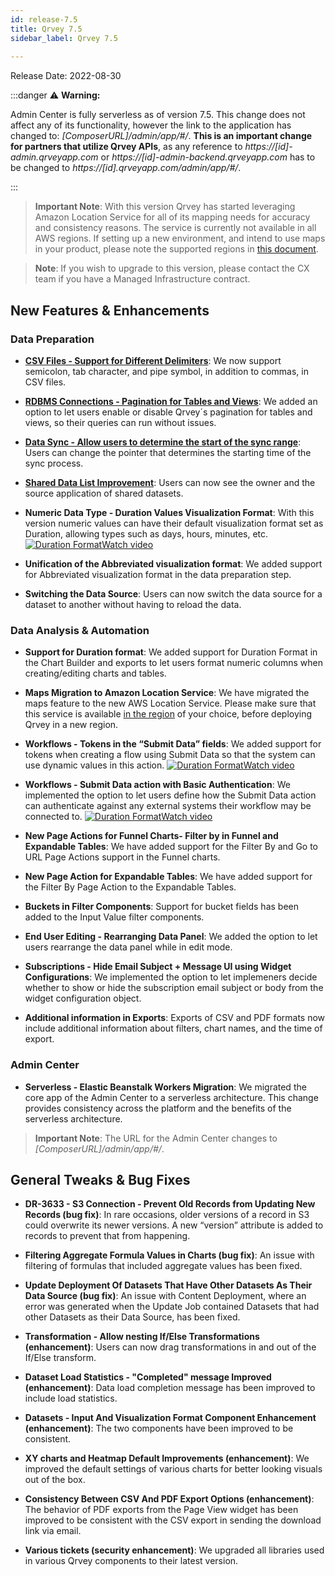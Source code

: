 ```yaml
---
id: release-7.5
title: Qrvey 7.5
sidebar_label: Qrvey 7.5
 
---
```

<div>

Release Date: 2022-08-30

:::danger :warning: **Warning:**

  Admin Center is fully serverless as of version 7.5. This change does not affect any of its functionality, however the link to the application has changed to:  *[ComposerURL]/admin/app/#/*. **This is an important change for partners that utilize Qrvey APIs**, as any reference to *https://[id]-admin.qrveyapp.com* or *https://[id]-admin-backend.qrveyapp.com* has to be changed to *https://[id].qrveyapp.com/admin/app/#/*. 

:::
 
 >**Important Note**: With this version Qrvey has started leveraging Amazon Location Service for all of its mapping needs for accuracy and consistency reasons. The service is currently not available in all AWS regions. If setting up a new environment, and intend to use maps in your product, please note the supported regions in [this document](../../deployment/prerequisites-for-installation.md#aws-region-support).

 >**Note**: If you wish to upgrade to this version, please contact the CX team if you have a Managed Infrastructure contract. 

## New Features & Enhancements
 
### Data Preparation
* **[CSV Files - Support for Different Delimiters](../../composer/05-Working%20with%20Data/connections.md)**: We now support semicolon, tab character, and pipe symbol, in addition to commas, in CSV files.

* **[RDBMS Connections - Pagination for Tables and Views](../../composer/05-Working%20with%20Data/connections#creating-a-connection-using-the-default-method)**: We added an option to let users enable or disable Qrvey´s pagination for tables and views, so their queries can run without issues. 

* **[Data Sync - Allow users to determine the start of the sync range](../../composer/05-Working%20with%20Data/Datasets/02-Design/04-Data%20Synchronization/data-sync.md#next-sync-query-window)**: Users can change the pointer that determines the starting time of the sync process.

* **[Shared Data List Improvement](../../composer/05-Working%20with%20Data/Datasets/01-Overview%20of%20Datasets/dataset-views.md)**: Users can now see the owner and the source application of shared datasets.

* **Numeric Data Type - Duration Values Visualization Format**: With this version numeric values can have their default visualization format set as Duration, allowing types such as days, hours, minutes, etc. <a href="/docs/video-training/release/version-7.5#duration-visualization-format" target="_blank" className="tooltip"><img alt="Duration Format" src="https://s3.amazonaws.com/cdn.qrvey.com/documentation_assets/release-notes/video_icon.png#thumbnail-20" className="video-icon-png" /><span className="tooltiptext">Watch video</span></a>

* **Unification of the Abbreviated visualization format**: We added support for Abbreviated visualization format in the data preparation step. 

* **Switching the Data Source**: Users can now switch the data source for a dataset to another without having to reload the data.
 
### Data Analysis & Automation

* **Support for Duration format**: We added support for Duration Format in the Chart Builder and exports to let users format numeric columns when creating/editing charts and tables. 

* **Maps Migration to Amazon Location Service**: We have migrated the maps feature to the new AWS Location Service. Please make sure that this service is available [in the region](../../deployment/prerequisites-for-installation.md#aws-region-support) of your choice, before deploying Qrvey in a new region. 

* **Workflows - Tokens in the “Submit Data” fields**: We added support for tokens when creating a flow using Submit Data so that the system can use dynamic values in this action. <a href="/docs/video-training/release/version-7.5#submit-data-action-improvements" target="_blank" className="tooltip"><img alt="Duration Format" src="https://s3.amazonaws.com/cdn.qrvey.com/documentation_assets/release-notes/video_icon.png#thumbnail-20" className="video-icon-png" /><span className="tooltiptext">Watch video</span></a>

* **Workflows - Submit Data action with Basic Authentication**: We implemented the option to let users define how the Submit Data action can authenticate against any external systems their workflow may be connected to.  <a href="/docs/video-training/release/version-7.5#submit-data-action-improvements" target="_blank" className="tooltip"><img alt="Duration Format" src="https://s3.amazonaws.com/cdn.qrvey.com/documentation_assets/release-notes/video_icon.png#thumbnail-20" className="video-icon-png" /><span className="tooltiptext">Watch video</span></a>

* **New Page Actions for Funnel Charts- Filter by in Funnel and Expandable Tables**: We have added support for the Filter By and Go to URL Page Actions support in the Funnel charts. 

* **New Page Action for Expandable Tables**: We have added support for the Filter By Page Action to the Expandable Tables. 

* **Buckets in Filter Components**: Support for bucket fields has been added to the Input Value filter components.  

* **End User Editing - Rearranging Data Panel**: We added the option to let users rearrange the data panel while in edit mode. 

* **Subscriptions - Hide Email Subject + Message UI using Widget Configurations**: We implemented the option to let implemeners decide whether to show or hide the subscription email subject or body from the widget configuration object. 

* **Additional information in Exports**: Exports of CSV and PDF formats now include additional information about filters, chart names, and the time of export. 
 
### Admin Center

* **Serverless - Elastic Beanstalk Workers Migration**: We migrated the core app of the Admin Center to a serverless architecture. This change provides consistency across the platform and the benefits of the serverless architecture.

> **Important Note**: The URL for the Admin Center changes to <i>[ComposerURL]/admin/app/#/</i>.

## General Tweaks & Bug Fixes

* **DR-3633 - S3 Connection - Prevent Old Records from Updating New Records (bug fix)**: In rare occasions, older versions of a record in S3 could overwrite its newer versions. A new “version” attribute is added to records to prevent that from happening. 

* **Filtering Aggregate Formula Values in Charts (bug fix)**: An issue with filtering of formulas that included aggregate values has been fixed. 

* **Update Deployment Of Datasets That Have Other Datasets As Their Data Source (bug fix)**: An issue with Content Deployment, where an error was generated when the Update Job contained Datasets that had other Datasets as their Data Source, has been fixed. 

* **Transformation - Allow nesting If/Else Transformations (enhancement)**: Users can now drag transformations in and out of the If/Else transform. 

* **Dataset Load Statistics - "Completed" message Improved (enhancement)**: Data load completion message has been improved to include load statistics. 

* **Datasets - Input And Visualization Format Component Enhancement  (enhancement)**: The two components have been improved to be consistent. 

* **XY charts and Heatmap Default Improvements (enhancement)**: We improved the default settings of various charts for better looking visuals out of the box. 

* **Consistency Between CSV And PDF Export Options (enhancement)**: The behavior of PDF exports from the Page View widget has been improved to be consistent with the CSV export in sending the download link via email. 

* **Various tickets (security enhancement)**: We upgraded all libraries used in various Qrvey components to their latest version. 

</div>